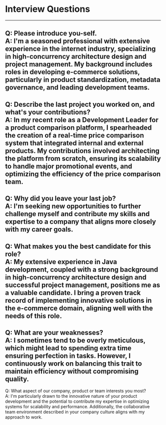 # Interview Questions
---
Q: Please introduce you-self.  
A: I'm a seasoned professional with extensive experience in the internet industry, specializing in high-concurrency architecture design and project management. My background includes roles in developing e-commerce solutions, particularly in product standardization, metadata governance, and leading development teams.
---
Q: Describe the last project you worked on, and what's your contributions?  
A: In my recent role as a Development Leader for a product comparison platform, I spearheaded the creation of a real-time price comparison system that integrated internal and external products. My contributions involved architecting the platform from scratch, ensuring its scalability to handle major promotional events, and optimizing the efficiency of the price comparison team.
---
Q: Why did you leave your last job?  
A: I'm seeking new opportunities to further challenge myself and contribute my skills and expertise to a company that aligns more closely with my career goals.
---
Q: What makes you the best candidate for this role?  
A: My extensive experience in Java development, coupled with a strong background in high-concurrency architecture design and successful project management, positions me as a valuable candidate. I bring a proven track record of implementing innovative solutions in the e-commerce domain, aligning well with the needs of this role.
---
Q: What are your weaknesses?  
A: I sometimes tend to be overly meticulous, which might lead to spending extra time ensuring perfection in tasks. However, I continuously work on balancing this trait to maintain efficiency without compromising quality.
---
Q: What aspect of our company, product or team interests you most?  
A: I'm particularly drawn to the innovative nature of your product development and the potential to contribute my expertise in optimizing systems for scalability and performance. Additionally, the collaborative team environment described in your company culture aligns with my approach to work.